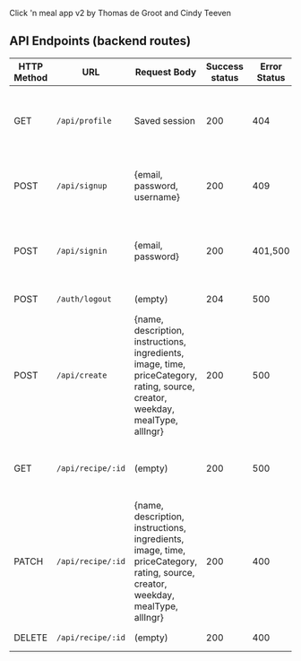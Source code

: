 Click 'n meal app v2 by Thomas de Groot and Cindy Teeven

## API Endpoints (backend routes)


| HTTP Method | URL                         | Request Body                 | Success status | Error Status | Description                                                  |
| ----------- | --------------------------- | ---------------------------- | -------------- | ------------ | ------------------------------------------------------------ |
| GET         | `/api/profile`              | Saved session                | 200            | 404          | Check if user is logged in and return profile page           |
| POST        | `/api/signup`               | {email, password, username}            | 200            | 409          |  Checks if user doesn't already exist(409)                   |
| POST        | `/api/signin`               | {email, password}            | 200            | 401,500      | Check if passwords match (401), if user exists (500)         |
| POST        | `/auth/logout`              | (empty)                      | 204            | 500          | Logs out the user                                            |
| POST        | `/api/create`             | {name, description, instructions, ingredients, image, time, priceCategory, rating, source, creator, weekday, mealType, allIngr}  | 200   | 500        | Adds a new recipe to the database   |
| GET         | `/api/recipe/:id`            | (empty)                      | 200          | 500             | Show recipe details. Wrong id gives(500)     |
| PATCH       | `/api/recipe/:id`            | {name, description, instructions, ingredients, image, time, priceCategory, rating, source, creator, weekday, mealType, allIngr} | 200   | 400  | Edits the recipe with the given id   |
| DELETE      | `/api/recipe/:id`             | (empty)                      | 200            | 400          | Delete recipe     